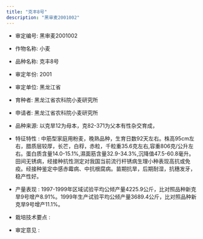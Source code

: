 ```yaml
---
title: "克丰8号"
description: "黑审麦2001002"
---
```

* 审定编号:  黑审麦2001002

*  作物名称:  小麦

*  品种名称:  克丰8号

*  审定年份:  2001

*  审定单位:  黑龙江省

* 育种者:  黑龙江省农科院小麦研究所

*  申请者:  黑龙江省农科院小麦研究所

*  品种来源:  以克旱12为母本，克82-371为父本有性杂交育成，

*  特征特性 : 
中筋型家庭用粉麦，晚熟品种，生育日数92天左右。株高95cm左右，腊质层较厚，长芒，白稃，赤粒，千粒重35.6克左右,容重806克/公升左右。蛋白质含量14.0-15.1%,濕面筋含量32.9-34.3%,沉降值47.5-60.8毫升。田间无锈病，经接种抗性测定对我国当前流行杆锈病生理小种表现高抗或免疫。经接种鉴定中感赤霉病、中抗根腐病。苗期抗旱，后期耐湿，抗穗发牙，稳产性好。
 
*  产量表现 : 
1997-1999年区域试验平均公倾产量4225.9公斤，比对照品种新克旱9号增产8.91%。1999年生产试验平均公倾产量3689.4公斤，比对照品种新克旱9号增产11.1%。

*  栽培技术要点 : 


*  审定意见 : 

